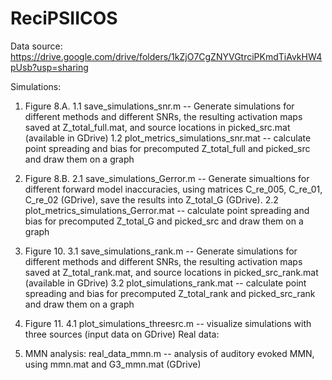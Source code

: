 # ReciPSIICOS

Data source: https://drive.google.com/drive/folders/1kZjO7CgZNYVGtrciPKmdTiAvkHW4pUsb?usp=sharing

Simulations:

1. Figure 8.A.
	1.1 save_simulations_snr.m -- Generate simulations for different methods and different SNRs, the resulting activation maps saved at Z_total_full.mat, and source locations in picked_src.mat (available in GDrive)
	1.2 plot_metrics_simulations_snr.mat -- calculate point spreading and bias for precomputed Z_total_full and picked_src and draw them on a graph

2. Figure 8.B.
	2.1 save_simulations_Gerror.m -- Generate simualtions for different forward model inaccuracies, using matrices C_re_005, C_re_01, C_re_02 (GDrive), save the results into Z_total_G (GDrive).
	2.2 plot_metrics_simulations_Gerror.mat -- calculate point spreading and bias for precomputed Z_total_G and picked_src and draw them on a graph

3. Figure 10.
	3.1 save_simulations_rank.m -- Generate simulations for different methods and different SNRs, the resulting activation maps saved at Z_total_rank.mat, and source locations in picked_src_rank.mat (available in GDrive)
	3.2 plot_simulations_rank.mat -- calculate point spreading and bias for precomputed Z_total_rank and picked_src_rank and draw them on a graph

4. Figure 11.
	4.1 plot_simulations_threesrc.m -- visualize simulations with three sources (input data on GDrive)
Real data:

1. MMN analysis:
	real_data_mmn.m -- analysis of auditory evoked MMN, using mmn.mat and G3_mmn.mat (GDrive)
